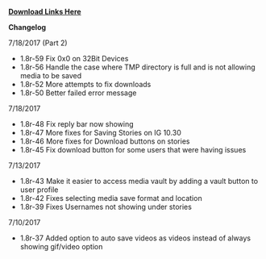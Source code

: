 **[Download Links Here](https://github.com/JMccormick264/InstagramPP/releases)**


**Changelog**

7/18/2017 (Part 2)

 - 1.8r-59 Fix 0x0 on 32Bit Devices
 - 1.8r-56 Handle the case where TMP directory is full and is not allowing media to be saved
 - 1.8r-52 More attempts to fix downloads
 - 1.8r-50 Better failed error message

7/18/2017

 - 1.8r-48 Fix reply bar now showing
 - 1.8r-47 More fixes for Saving Stories on IG 10.30
 - 1.8r-46 More fixes for Download buttons on stories
 - 1.8r-45 Fix download button for some users that were having issues


7/13/2017

 - 1.8r-43 Make it easier to access media vault by adding a vault button to user profile
 - 1.8r-42 Fixes selecting media save format and location
 - 1.8r-39 Fixes Usernames not showing under stories

7/10/2017

 - 1.8r-37 Added option to auto save videos as videos instead of always showing   gif/video option

